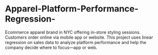 # Apparel-Platform-Performance-Regression-
Ecommerce apparel brand in NYC offering in-store styling sessions. Customers order online via mobile app or website. This project uses linear regression on sales data to analyze platform performance and help the company decide where to focus—app or web.
